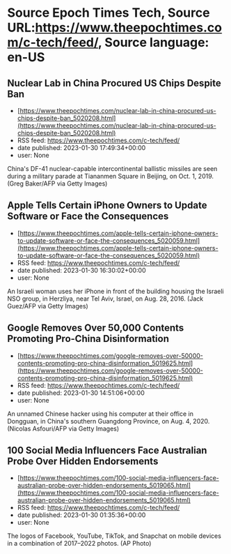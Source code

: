 # Source Epoch Times Tech, Source URL:https://www.theepochtimes.com/c-tech/feed/, Source language: en-US

## Nuclear Lab in China Procured US Chips Despite Ban
 - [https://www.theepochtimes.com/nuclear-lab-in-china-procured-us-chips-despite-ban_5020208.html](https://www.theepochtimes.com/nuclear-lab-in-china-procured-us-chips-despite-ban_5020208.html)
 - RSS feed: https://www.theepochtimes.com/c-tech/feed/
 - date published: 2023-01-30 17:49:34+00:00
 - user: None

China's DF-41 nuclear-capable intercontinental ballistic missiles are seen during a military parade at Tiananmen Square in Beijing, on Oct. 1, 2019. (Greg Baker/AFP via Getty Images)

## Apple Tells Certain iPhone Owners to Update Software or Face the Consequences
 - [https://www.theepochtimes.com/apple-tells-certain-iphone-owners-to-update-software-or-face-the-consequences_5020059.html](https://www.theepochtimes.com/apple-tells-certain-iphone-owners-to-update-software-or-face-the-consequences_5020059.html)
 - RSS feed: https://www.theepochtimes.com/c-tech/feed/
 - date published: 2023-01-30 16:30:02+00:00
 - user: None

An Israeli woman uses her iPhone in front of the building housing the Israeli NSO group, in Herzliya, near Tel Aviv, Israel, on Aug. 28, 2016. (Jack Guez/AFP via Getty Images)

## Google Removes Over 50,000 Contents Promoting Pro-China Disinformation
 - [https://www.theepochtimes.com/google-removes-over-50000-contents-promoting-pro-china-disinformation_5019625.html](https://www.theepochtimes.com/google-removes-over-50000-contents-promoting-pro-china-disinformation_5019625.html)
 - RSS feed: https://www.theepochtimes.com/c-tech/feed/
 - date published: 2023-01-30 14:51:06+00:00
 - user: None

An unnamed Chinese hacker using his computer at their office in Dongguan, in China's southern Guangdong Province, on Aug. 4, 2020. (Nicolas Asfouri/AFP via Getty Images)

## 100 Social Media Influencers Face Australian Probe Over Hidden Endorsements
 - [https://www.theepochtimes.com/100-social-media-influencers-face-australian-probe-over-hidden-endorsements_5019065.html](https://www.theepochtimes.com/100-social-media-influencers-face-australian-probe-over-hidden-endorsements_5019065.html)
 - RSS feed: https://www.theepochtimes.com/c-tech/feed/
 - date published: 2023-01-30 01:35:36+00:00
 - user: None

The logos of Facebook, YouTube, TikTok, and Snapchat on mobile devices in a combination of 2017–2022 photos. (AP Photo)
